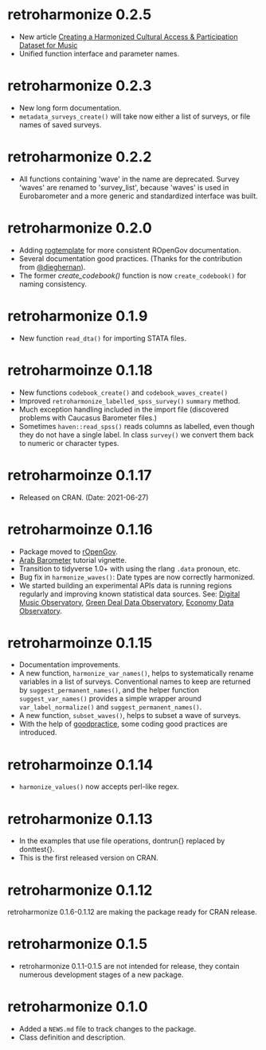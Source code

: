 # retroharmonize 0.2.5
* New article [Creating a Harmonized Cultural Access & Participation Dataset for Music](https://retroharmonize.dataobservatory.eu/articles/cap.html)
* Unified function interface and parameter names.

# retroharmonize 0.2.3
* New long form documentation.
* `metadata_surveys_create()` will take now either a list of surveys, or file names of saved surveys.

# retroharmonize 0.2.2
* All functions containing 'wave' in the name are deprecated.  Survey 'waves' are renamed to 'survey_list', because 'waves' is used in Eurobarometer and a more generic and standardized interface was built.

# retroharmonize 0.2.0
* Adding [rogtemplate](https://github.innominds.com/rOpenGov/rogtemplate) for more consistent ROpenGov documentation.
* Several documentation good practices. (Thanks for the contribution from [\@dieghernan](https://github.com/dieghernan)).
* The former *create_codebook()* function is now `create_codebook()` for naming consistency.

# retroharmonize 0.1.9
* New function `read_dta()` for importing STATA files.

# retroharmoinze 0.1.18
* New functions `codebook_create()` and `codebook_waves_create()`
* Improved `retroharmonize_labelled_spss_survey()` `summary` method.
* Much exception handling included in the import file (discovered problems with Caucasus Barometer files.)
* Sometimes `haven::read_spss()` reads columns as labelled, even though they do not have a single label. In class `survey()` we convert them back to numeric or character types.

# retroharmoinze 0.1.17
* Released on CRAN. (Date: 2021-06-27)

# retroharmoinze 0.1.16
* Package moved to [rOpenGov](https://github.com/rOpenGov/retroharmonize/).
* [Arab Barometer](https://retroharmonize.dataobservatory.eu/articles/arabbarometer.html) tutorial vignette.
* Transition to tidyverse 1.0+ with using the rlang `.data` pronoun, etc.
* Bug fix in `harmonize_waves()`: Date types are now correctly harmonized.
* We started building an experimental APIs data is running regions regularly and improving known statistical data sources.  See: [Digital Music Observatory](https://music.dataobservatory.eu/), [Green Deal Data Observatory](https://greendeal.dataobservatory.eu/), [Economy Data Observatory](https://economy.dataobservatory.eu/).

# retroharmoinze 0.1.15
* Documentation improvements.
* A new function, `harmonize_var_names()`, helps to systematically rename variables in a list of surveys. Conventional names to keep are returned by `suggest_permanent_names()`, and the helper function `suggest_var_names()` provides a simple wrapper around `var_label_normalize()` and `suggest_permanent_names()`.
* A new function, `subset_waves()`, helps to subset a wave of surveys.
* With the help of [goodpractice](https://github.com/mangothecat/goodpractice), some coding good practices are introduced.

# retroharmoinze 0.1.14
* `harmonize_values()` now accepts perl-like regex.

# retroharmonize 0.1.13
* In the examples that use file operations, dontrun{} replaced by donttest{}. 
* This is the first released version on CRAN.

# retroharmonize 0.1.12
retroharmonize 0.1.6-0.1.12 are making the package ready for CRAN release.

# retroharmonize 0.1.5
* retroharmonize 0.1.1-0.1.5 are not intended for release, they contain numerous development stages of a new package.

# retroharmonize 0.1.0

* Added a `NEWS.md` file to track changes to the package.
* Class definition and description.
